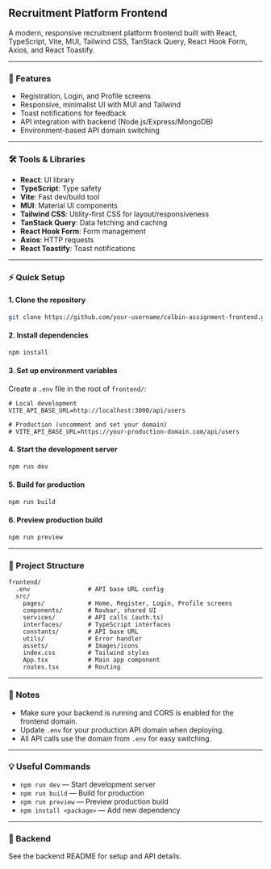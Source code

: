 ## Recruitment Platform Frontend

A modern, responsive recruitment platform frontend built with React, TypeScript, Vite, MUI, Tailwind CSS, TanStack Query, React Hook Form, Axios, and React Toastify.

---

### 🚀 Features
- Registration, Login, and Profile screens
- Responsive, minimalist UI with MUI and Tailwind
- Toast notifications for feedback
- API integration with backend (Node.js/Express/MongoDB)
- Environment-based API domain switching

---

### 🛠️ Tools & Libraries
- **React**: UI library
- **TypeScript**: Type safety
- **Vite**: Fast dev/build tool
- **MUI**: Material UI components
- **Tailwind CSS**: Utility-first CSS for layout/responsiveness
- **TanStack Query**: Data fetching and caching
- **React Hook Form**: Form management
- **Axios**: HTTP requests
- **React Toastify**: Toast notifications

---

### ⚡ Quick Setup

#### 1. Clone the repository
```sh
git clone https://github.com/your-username/colbin-assignment-frontend.git
```

#### 2. Install dependencies
```sh
npm install
```

#### 3. Set up environment variables
Create a `.env` file in the root of `frontend/`:
```env
# Local development
VITE_API_BASE_URL=http://localhost:3000/api/users

# Production (uncomment and set your domain)
# VITE_API_BASE_URL=https://your-production-domain.com/api/users
```

#### 4. Start the development server
```sh
npm run dev
```

#### 5. Build for production
```sh
npm run build
```

#### 6. Preview production build
```sh
npm run preview
```

---

### 📁 Project Structure
```
frontend/
  .env                # API base URL config
  src/
    pages/            # Home, Register, Login, Profile screens
    components/       # Navbar, shared UI
    services/         # API calls (auth.ts)
    interfaces/       # TypeScript interfaces
    constants/        # API base URL
    utils/            # Error handler
    assets/           # Images/icons
    index.css         # Tailwind styles
    App.tsx           # Main app component
    routes.tsx        # Routing
```

---

### 📝 Notes
- Make sure your backend is running and CORS is enabled for the frontend domain.
- Update `.env` for your production API domain when deploying.
- All API calls use the domain from `.env` for easy switching.

---

### 💡 Useful Commands
- `npm run dev` — Start development server
- `npm run build` — Build for production
- `npm run preview` — Preview production build
- `npm install <package>` — Add new dependency

---

### 🤝 Backend
See the backend README for setup and API details.
